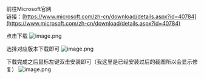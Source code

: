 前往Microsoft官网<br />链接：[https://www.microsoft.com/zh-cn/download/details.aspx?id=40784](https://www.microsoft.com/zh-cn/download/details.aspx?id=40784)

点击下载
![image.png](./assets/1655796611917-5e6c7ed3-e299-41f7-9152-aed75f433243.png)

选择对应版本下载即可
![image.png](./assets/1655796618763-803b16b3-546f-498f-abd8-1b2011c6a01e.png)

下载完成之后鼠标左键双击安装即可（我这里是已经安装过后的截图所以会显示修复）
![image.png](./assets/1655796626387-06c10b7b-b662-4a5b-9600-cabef83e2871.png)
